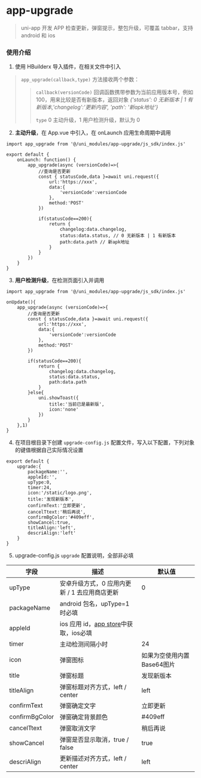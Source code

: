 # app-upgrade

> uni-app 开发 APP 检查更新，弹窗提示，整包升级，可覆盖 tabbar，支持 android 和 ios

### 使用介绍

1. 使用 HBuilderx 导入插件，在相关文件中引入

> `app_upgrade(callback,type)` 方法接收两个参数：   
>> `callback(versionCode)` 回调函数携带参数为当前应用版本号，例如 100，用来比较是否有新版本，返回对象 *{'status': 0 无新版本 | 1 有新版本,'changelog':'更新内容', 'path': '新apk地址'}*   
>>
>> `type` 0 主动升级，1 用户检测升级，默认为 0

2. **主动升级**，在 App.vue 中引入，在 onLaunch 应用生命周期中调用

```
import app_upgrade from '@/uni_modules/app-upgrade/js_sdk/index.js'

export default {
	onLaunch: function() {
		app_upgrade(async (versionCode)=>{
			//查询是否更新
			const { statusCode,data }=await uni.request({
				url:'https://xxx',
				data:{
					'versionCode':versionCode
				},
				method:'POST'
			})
			
			if(statusCode==200){
				return {
					changelog:data.changelog,
					status:data.status, // 0 无新版本 | 1 有新版本
					path:data.path // 新apk地址
				}
			}
		})
	}
}
```

3. **用户检测升级**，在检测页面引入并调用

```
import app_upgrade from '@/uni_modules/app-upgrade/js_sdk/index.js'

onUpdate(){
	app_upgrade(async (versionCode)=>{
		//查询是否更新
		const { statusCode,data }=await uni.request({
			url:'https://xxx',
			data:{
				'versionCode':versionCode
			},
			method:'POST'
		})
		
		if(statusCode==200){
			return {
				changelog:data.changelog,
				status:data.status,
				path:data.path
			}
		}else{
			uni.showToast({
				title:'当前已是最新版',
				icon:'none'
			})
		}
	},1)
}
```

4. 在项目根目录下创建 `upgrade-config.js` 配置文件，写入以下配置，下列对象的键值根据自己实际情况设置

```
export default {
	upgrade:{
		packageName:'',
		appleId:'',
		upType:0,
		timer:24,
		icon:'/static/logo.png',
		title:'发现新版本',
		confirmText:'立即更新',
		cancelTtext:'稍后再说',
		confirmBgColor:'#409eff',
		showCancel:true,
		titleAlign:'left',
		descriAlign:'left'
	}
}
```

5. upgrade-config.js `upgrade` 配置说明，全部非必填

|字段|描述|默认值|
|--	|--	|-- |
|upType|安卓升级方式，0 应用内更新 / 1 去应用商店更新|0|
|packageName|android 包名，upType=1 时必填| |
|appleId|ios 应用 id，<a href="https://appstoreconnect.apple.com" target="_blank">app store</a>中获取，ios必填| |
|timer|主动检测间隔小时|24|
|icon|弹窗图标| 如果为空使用内置Base64图片|
|title|弹窗标题|发现新版本|
|titleAlign|弹窗标题对齐方式，left / center|left|
|confirmText|弹窗确定文字|立即更新|
|confirmBgColor|弹窗确定背景颜色|#409eff|
|cancelTtext|弹窗取消文字|稍后再说|
|showCancel|弹窗是否显示取消，true / false|true|
|descriAlign|更新描述对齐方式，left / center|left|
